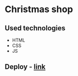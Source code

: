 # Christmas shop

## Used technologies

- HTML
- CSS
- JS

## Deploy - [link](https://christmasshoprsschool.netlify.app/)
